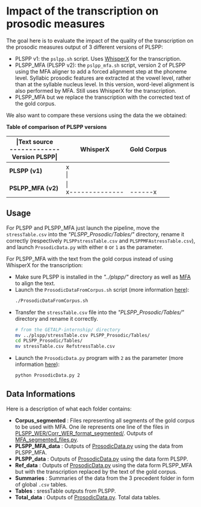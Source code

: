 # Impact of the transcription on prosodic measures

The goal here is to evaluate the impact of the quality of the transcription on the prosodic measures output of 3 different versions of PLSPP:   
* PLSPP v1: the `pslpp.sh` script. Uses [WhisperX](https://github.com/m-bain/whisperX) for the transcription. 
* PLSPP_MFA (PLSPP v2): the `pslpp_mfa.sh` script, version 2 of PLSPP using the MFA aligner to add a forced alignment step at the phoneme level. Syllabic prosodic features are extracted at the vowel level, rather than at the syllable nucleus level. In this version, word-level alignment is also performed by MFA. Still uses WhisperX for the transcription.
* PLSPP_MFA but we replace the transcription with the corrected text of the gold corpus.   

We also want to compare these versions using the data the we obtained: 

**Table of comparison of PLSPP versions**

| \|**Text source**<br> -------------<br> **Version PLSPP**\|<br> | **WhisperX**           | **Gold Corpus** |
|-----------------------------------------------------------------|------------------------|-----------------|
| **PLSPP (v1)**                                                  |    x<br>     \|        |                 |
| **PSLPP_MFA (v2)**                                              |    \|<br>    x-------------- | <br>  ------x   |

## Usage
For PLSPP and PLSPP_MFA just launch the pipeline, move the `stressTable.csv` into the *"PLSPP_Prosodic/Tables/"* directory, rename it correctly (respectively `PLSPPstressTable.csv` and `PLSPPMFAstressTable.csv`), and launch `ProsodicData.py` with either `0` or `1` as the parameter.  

For PLSPP_MFA with the text from the gold corpus instead of using WhisperX for the transcription:  
* Make sure PLSPP is installed in the *"../plspp/"* directory as well as [MFA](https://montreal-forced-aligner.readthedocs.io/) to align the text.   
* Launch the `ProsodicDataFromCorpus.sh` script (more information [here](../Scripts/README.md#ProsodicDataFromCorpus)):  
    ```bash
    ./ProsodicDataFromCorpus.sh
    ```
* Transfer the `stressTable.csv` file into the *"PLSPP_Prosodic/Tables/"* directory and rename it correctly.  
    ```bash
    # from the GETALP-internship/ directory
    mv ../plspp/stressTable.csv PLSPP_Prosodic/Tables/
    cd PLSPP_Prosodic/Tables/
    mv stressTable.csv RefstressTable.csv
    ```
* Launch the `ProsodicData.py` program with `2` as the parameter (more information [here](../Python_Programs/README.md#ProsodicData)):  
    ```bash
    python ProsodicData.py 2
    ```

## Data Informations 
Here is a description of what each folder contains:  
* **Corpus_segmented** : Files representing all segments of the gold corpus to be used with MFA. One ile represents one line of the files in [PLSPP_WER/Corr_WER_format_segmented/](../PLSPP_WER/Corr_WER_format_segmented). Outputs of [MFA_segmented_files.py](../Python_Programs/README.md#MFA_segmented_files).  
* **PLSPP_MFA_data** : Outputs of [ProsodicData.py](../Python_Programs/README.md#ProsodicData) using the data from PLSPP_MFA.  
* **PLSPP_data** : Outputs of [ProsodicData.py](../Python_Programs/README.md#ProsodicData) using the data form PLSPP.  
* **Ref_data** : Outputs of [ProsodicData.py](../Python_Programs/README.md#ProsodicData) using the data form PLSPP_MFA but with the transcription replaced by the text of the gold corpus.  
* **Summaries** : Summaries of the data from the 3 precedent folder in form of global `.csv` tables.  
* **Tables** : sressTable outputs from PLSPP.
* **Total_data** : Outputs of [ProsodicData.py](../Python_Programs/README.md#ProsodicData). Total data tables. 

